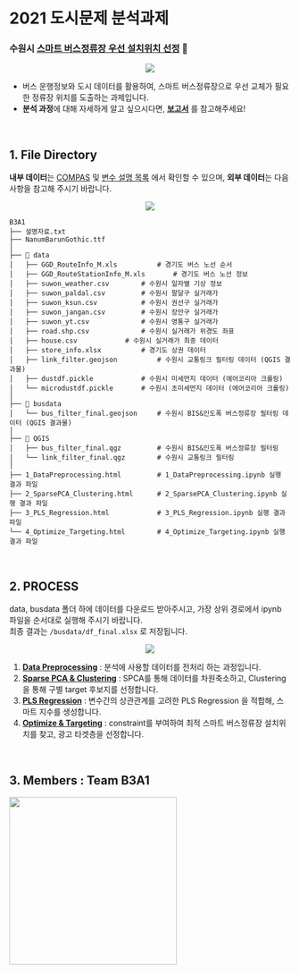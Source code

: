 # 2021 도시문제 분석과제 
### 수원시 [스마트 버스정류장 우선 설치위치 선정](https://compas.lh.or.kr/subj/past/info?subjNo=SBJ_2102_002) 🚌 

<p align="center"><img src="https://user-images.githubusercontent.com/43749571/115103609-364b2980-9f8e-11eb-8ec4-a8c99686afa4.jpg"></p>

* 버스 운행정보와 도시 데이터를 활용하여, 스마트 버스정류장으로 우선 교체가 필요한 정류장 위치를 도출하는 과제입니다. 
* **분석 과정**에 대해 자세하게 알고 싶으시다면, **[보고서](https://drive.google.com/file/d/1OspwQ6dWe7ulff-1m7Zm92LCkQLxjAkd/view?usp=sharing)** 를 참고해주세요! 
 
 
<br>


## 1. File Directory    

**내부 데이터**는 [COMPAS](https://compas.lh.or.kr/subj/past/data?subjNo=SBJ_2102_002) 및 [변수 설명 목록](https://www.notion.so/571023600c7940bd8652cd5a047fbb8f) 에서 확인할 수 있으며, **외부 데이터**는 다음 사항을 참고해 주시기 바랍니다. 

<p align="center"><img src="https://user-images.githubusercontent.com/43749571/115104206-dc4c6300-9f91-11eb-9fbb-8774b84d305a.jpg"></p>

```shell
B3A1
├── 설명자료.txt
├── NanumBarunGothic.ttf   		   
│
├── 📂 data     
│   ├── GGD_RouteInfo_M.xls  		 # 경기도 버스 노선 순서 
│   ├── GGD_RouteStationInfo_M.xls  	 # 경기도 버스 노선 정보 
│   ├── suwon_weather.csv  		 # 수원시 일자별 기상 정보 
│   ├── suwon_paldal.csv 		 # 수원시 팔달구 실거래가 
│   ├── suwon_ksun.csv 			 # 수원시 권선구 실거래가 
│   ├── suwon_jangan.csv 		 # 수원시 장안구 실거래가 
│   ├── suwon_yt.csv 			 # 수원시 영통구 실거래가 
│   ├── road.shp.csv 			 # 수원시 실거래가 위경도 좌표 
│   ├── house.csv 			 # 수원시 실거래가 최종 데이터 
│   ├── store_info.xlsx 		 # 경기도 상권 데이터 
│   ├── link_filter.geojson 		 # 수원시 교통링크 필터링 데이터 (QGIS 결과물) 
│   ├── dustdf.pickle			 # 수원시 미세먼지 데이터 (에어코리아 크롤링)
│   └── microdustdf.pickle 		 # 수원시 초미세먼지 데이터 (에어코리아 크롤링)
│
├── 📂 busdata   
│   └── bus_filter_final.geojson 	 # 수원시 BIS&인도폭 버스정류장 필터링 데이터 (QGIS 결과물)
│
├── 📂 QGIS    
│   ├── bus_filter_final.qgz		 # 수원시 BIS&인도폭 버스정류장 필터링
│   └── link_filter_final.qgz 		 # 수원시 교통링크 필터링 
│
├── 1_DataPreprocessing.html     	 # 1_DataPreprocessing.ipynb 실행 결과 파일 
├── 2_SparsePCA_Clustering.html    	 # 2_SparsePCA_Clustering.ipynb 실행 결과 파일 
├── 3_PLS_Regression.html    		 # 3_PLS_Regression.ipynb 실행 결과 파일 
└── 4_Optimize_Targeting.html    	 # 4_Optimize_Targeting.ipynb 실행 결과 파일 
```


<br>


## 2. PROCESS  

data, busdata 폴더 하에 데이터를 다운로드 받아주시고, 가장 상위 경로에서 ipynb 파일을 순서대로 실행해 주시기 바랍니다.  <br> 
최종 결과는 `/busdata/df_final.xlsx` 로 저장됩니다.

<p align="center"><img src="https://user-images.githubusercontent.com/43749571/115104215-e40c0780-9f91-11eb-85e7-cbd9772af02a.jpg"></p>

1. **[Data Preprocessing](https://github.com/jbeen2/BUS/blob/main/1_DataPreprocessing.ipynb)** : 분석에 사용할 데이터를 전처리 하는 과정입니다.  <br>
2. **[Sparse PCA & Clustering](https://github.com/jbeen2/BUS/blob/main/2_SparsePCA_Clustering.ipynb)** : SPCA를 통해 데이터를 차원축소하고, Clustering을 통해 구별 target 후보지를 선정합니다. <br>
3. **[PLS Regression](https://github.com/jbeen2/BUS/blob/main/3_PLS_Regression.ipynb)** : 변수간의 상관관계를 고려한 PLS Regression 을 적합해, 스마트 지수를 생성합니다. <br>
4. **[Optimize & Targeting](https://github.com/jbeen2/BUS/blob/main/4_Optimize_Targeting.ipynb)** : constraint를 부여하여 최적 스마트 버스정류장 설치위치를 찾고, 광고 타겟층을 선정합니다.  

<br>


## 3. Members : Team B3A1  

<img src="https://user-images.githubusercontent.com/43749571/115105604-00607200-9f9b-11eb-9bc1-9b9a30d6e473.JPG" width="300">
